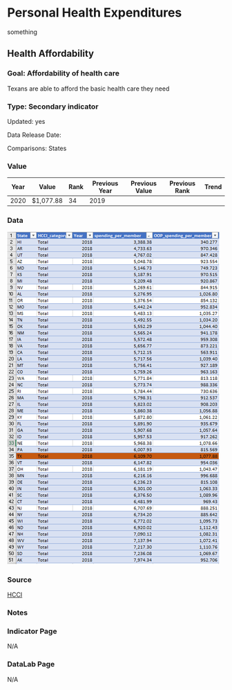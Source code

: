 # Personal Health Expenditures

something

## Health Affordability

### Goal: Affordability of health care

Texans are able to afford the basic health care they need

### Type: Secondary indicator

Updated: yes

Data Release Date: 

Comparisons: States

### Value

|Year         |  Value      | Rank        | Previous Year| Previous Value | Previous Rank  | Trend| 
| ----------- | ----------- | ----------- | ----------- | ----------- | ----------- | -----------|
|    2020     |  $1,077.88  |      34     |     2019    |             |             |            |

### Data

![se](./spendingbystate.PNG)


### Source

[HCCI](https://healthcostinstitute.org/)

### Notes



### Indicator Page

N/A


### DataLab Page

N/A

